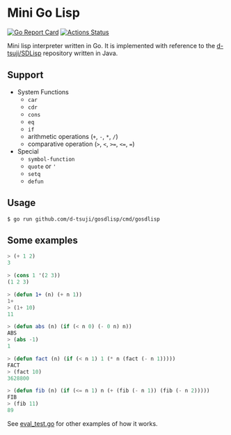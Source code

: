 Mini Go Lisp
============

[![Go Report Card](https://goreportcard.com/badge/github.com/d-tsuji/gosdlisp)](https://goreportcard.com/report/github.com/d-tsuji/gosdlisp)
[![Actions Status](https://github.com/d-tsuji/gosdlisp/workflows/test/badge.svg)](https://github.com/d-tsuji/gosdlisp/actions)

Mini lisp interpreter written in Go. It is implemented with reference to the [d-tsuji/SDLisp](https://github.com/d-tsuji/SDLisp) repository written in Java.

## Support

- System Functions
    - `car`
    - `cdr`
    - `cons`
    - `eq`
    - `if` 
    - arithmetic operations (`+`, `-`, `*`, `/`)
    - comparative operation (`>`, `<`, `>=`, `<=`, `=`)
- Special
    - `symbol-function`
    - `quote` or `'`
    - `setq`
    - `defun`

## Usage

```
$ go run github.com/d-tsuji/gosdlisp/cmd/gosdlisp
```

## Some examples

```lisp
> (+ 1 2)
3
```

```lisp
> (cons 1 '(2 3))
(1 2 3)
```

```lisp
> (defun 1+ (n) (+ n 1))
1+
> (1+ 10)
11
```

```lisp
> (defun abs (n) (if (< n 0) (- 0 n) n))
ABS
> (abs -1)
1
```

```lisp
> (defun fact (n) (if (< n 1) 1 (* n (fact (- n 1)))))
FACT
> (fact 10)
3628800
```

```lisp
> (defun fib (n) (if (<= n 1) n (+ (fib (- n 1)) (fib (- n 2)))))
FIB
> (fib 11)
89
```

See [eval_test.go](https://github.com/d-tsuji/gosdlisp/blob/master/eval_test.go) for other examples of how it works.
